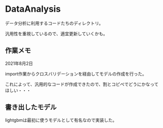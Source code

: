 # DataAnalysis

データ分析に利用するコードたちのディレクトリ。

汎用性を重視しているので、適宜更新していくかも。

## 作業メモ

2021年8月2日

import作業からクロスバリデーションを経由してモデルの作成を行った。

これによって、汎用的なコードが作成できたので、割とコピペでどうにかなってほしい・・・

## 書き出したモデル

lightgbmは最初に使うモデルとして有名なので実装した。



